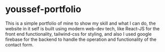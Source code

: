 # youssef-portfolio
This is a simple portfolio of mine to show my skill and what I can do, the website in it self is built using modern web-dev tech, like React-JS for the front end functionality, tailwind-css for styling, and also I used google firebase for the backend to handle the operation and functionality of the contact form.
